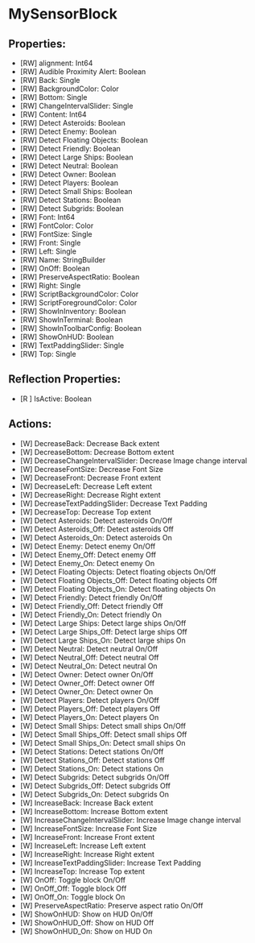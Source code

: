 # MySensorBlock

## Properties:
* [RW] alignment: Int64
* [RW] Audible Proximity Alert: Boolean
* [RW] Back: Single
* [RW] BackgroundColor: Color
* [RW] Bottom: Single
* [RW] ChangeIntervalSlider: Single
* [RW] Content: Int64
* [RW] Detect Asteroids: Boolean
* [RW] Detect Enemy: Boolean
* [RW] Detect Floating Objects: Boolean
* [RW] Detect Friendly: Boolean
* [RW] Detect Large Ships: Boolean
* [RW] Detect Neutral: Boolean
* [RW] Detect Owner: Boolean
* [RW] Detect Players: Boolean
* [RW] Detect Small Ships: Boolean
* [RW] Detect Stations: Boolean
* [RW] Detect Subgrids: Boolean
* [RW] Font: Int64
* [RW] FontColor: Color
* [RW] FontSize: Single
* [RW] Front: Single
* [RW] Left: Single
* [RW] Name: StringBuilder
* [RW] OnOff: Boolean
* [RW] PreserveAspectRatio: Boolean
* [RW] Right: Single
* [RW] ScriptBackgroundColor: Color
* [RW] ScriptForegroundColor: Color
* [RW] ShowInInventory: Boolean
* [RW] ShowInTerminal: Boolean
* [RW] ShowInToolbarConfig: Boolean
* [RW] ShowOnHUD: Boolean
* [RW] TextPaddingSlider: Single
* [RW] Top: Single

## Reflection Properties:
* [R ] IsActive: Boolean 

## Actions:
* [W] DecreaseBack: Decrease Back extent
* [W] DecreaseBottom: Decrease Bottom extent
* [W] DecreaseChangeIntervalSlider: Decrease Image change interval
* [W] DecreaseFontSize: Decrease Font Size
* [W] DecreaseFront: Decrease Front extent
* [W] DecreaseLeft: Decrease Left extent
* [W] DecreaseRight: Decrease Right extent
* [W] DecreaseTextPaddingSlider: Decrease Text Padding
* [W] DecreaseTop: Decrease Top extent
* [W] Detect Asteroids: Detect asteroids On/Off
* [W] Detect Asteroids_Off: Detect asteroids Off
* [W] Detect Asteroids_On: Detect asteroids On
* [W] Detect Enemy: Detect enemy On/Off
* [W] Detect Enemy_Off: Detect enemy Off
* [W] Detect Enemy_On: Detect enemy On
* [W] Detect Floating Objects: Detect floating objects On/Off
* [W] Detect Floating Objects_Off: Detect floating objects Off
* [W] Detect Floating Objects_On: Detect floating objects On
* [W] Detect Friendly: Detect friendly On/Off
* [W] Detect Friendly_Off: Detect friendly Off
* [W] Detect Friendly_On: Detect friendly On
* [W] Detect Large Ships: Detect large ships On/Off
* [W] Detect Large Ships_Off: Detect large ships Off
* [W] Detect Large Ships_On: Detect large ships On
* [W] Detect Neutral: Detect neutral On/Off
* [W] Detect Neutral_Off: Detect neutral Off
* [W] Detect Neutral_On: Detect neutral On
* [W] Detect Owner: Detect owner On/Off
* [W] Detect Owner_Off: Detect owner Off
* [W] Detect Owner_On: Detect owner On
* [W] Detect Players: Detect players On/Off
* [W] Detect Players_Off: Detect players Off
* [W] Detect Players_On: Detect players On
* [W] Detect Small Ships: Detect small ships On/Off
* [W] Detect Small Ships_Off: Detect small ships Off
* [W] Detect Small Ships_On: Detect small ships On
* [W] Detect Stations: Detect stations On/Off
* [W] Detect Stations_Off: Detect stations Off
* [W] Detect Stations_On: Detect stations On
* [W] Detect Subgrids: Detect subgrids On/Off
* [W] Detect Subgrids_Off: Detect subgrids Off
* [W] Detect Subgrids_On: Detect subgrids On
* [W] IncreaseBack: Increase Back extent
* [W] IncreaseBottom: Increase Bottom extent
* [W] IncreaseChangeIntervalSlider: Increase Image change interval
* [W] IncreaseFontSize: Increase Font Size
* [W] IncreaseFront: Increase Front extent
* [W] IncreaseLeft: Increase Left extent
* [W] IncreaseRight: Increase Right extent
* [W] IncreaseTextPaddingSlider: Increase Text Padding
* [W] IncreaseTop: Increase Top extent
* [W] OnOff: Toggle block On/Off
* [W] OnOff_Off: Toggle block Off
* [W] OnOff_On: Toggle block On
* [W] PreserveAspectRatio: Preserve aspect ratio On/Off
* [W] ShowOnHUD: Show on HUD On/Off
* [W] ShowOnHUD_Off: Show on HUD Off
* [W] ShowOnHUD_On: Show on HUD On

